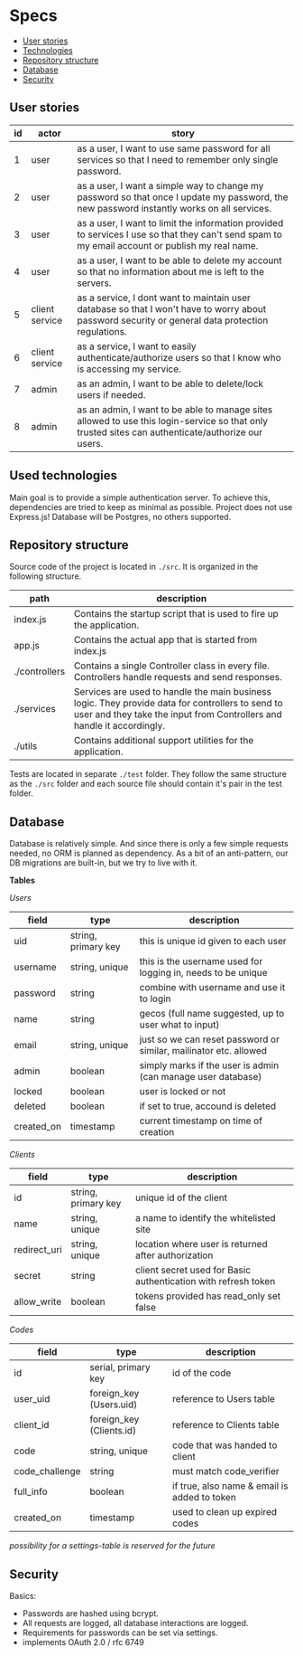 # Specs

- [User stories](#user-stories)
- [Technologies](#used-technologies)
- [Repository structure](#repository-structure)
- [Database](#database)
- [Security](#security)


## User stories

| id | actor | story  |
|----|-------|--------|
| 1  | user  | as a user, I want to use same password for all services so that I need to remember only single password. |
| 2  | user  | as a user, I want a simple way to change my password so that once I update my password, the new password instantly works on all services. |
| 3  | user  | as a user, I want to limit the information provided to services I use so that they can't send spam to my email account or publish my real name. |
| 4  | user  | as a user, I want to be able to delete my account so that no information about me is left to the servers. |
| 5  | client service | as a service, I dont want to maintain user database so that I won't have to worry about password security or general data protection regulations. |
| 6  | client service | as a service, I want to easily authenticate/authorize users so that I know who is accessing my service. |
| 7  | admin | as an admin, I want to be able to delete/lock users if needed. |
| 8  | admin | as an admin, I want to be able to manage sites allowed to use this login-service so that only trusted sites can authenticate/authorize our users. |

## Used technologies

Main goal is to provide a simple authentication server. To achieve this, dependencies are tried to keep as minimal as possible. Project does not use Express.js! Database will be Postgres, no others supported. 

## Repository structure

Source code of the project is located in `./src`. It is organized in the following structure. 

| path | description |
|------|-------------|
|index.js| Contains the startup script that is used to fire up the application. |
|app.js | Contains the actual app that is started from index.js | 
|./controllers| Contains a single Controller class in every file. Controllers handle requests and send responses. |
|./services | Services are used to handle the main business logic. They provide data for controllers to send to user and they take the input from Controllers and handle it accordingly. |
|./utils| Contains additional support utilities for the application. |

Tests are located in separate `./test` folder. They follow the same structure as the `./src` folder and each source file should contain it's pair in the test folder. 

## Database

Database is relatively simple. And since there is only a few simple requests needed, no ORM is planned as dependency. 
As a bit of an anti-pattern, our DB migrations are built-in, but we try to live with it. 

**Tables**

*Users*

| field | type | description |
|-------|------|-------------|
|uid   | string, primary key | this is unique id given to each user |
|username | string, unique | this is the username used for logging in, needs to be unique |
|password | string | combine with username and use it to login |
|name | string | gecos (full name suggested, up to user what to input) |
|email | string, unique | just so we can reset password or similar, mailinator etc. allowed |
|admin| boolean | simply marks if the user is admin (can manage user database) |
|locked | boolean | user is locked or not |
|deleted | boolean | if set to true, accound is deleted |
|created_on | timestamp | current timestamp on time of creation |

*Clients*

| field | type | description |
|-------|------|-------------|
| id    | string, primary key | unique id of the client |
| name  | string, unique | a name to identify the whitelisted site | 
| redirect_uri  | string, unique | location where user is returned after authorization |
| secret | string | client secret used for Basic authentication with refresh token |
| allow_write | boolean | tokens provided has read_only set false |

*Codes*

| field | type | description |
|-------|------|-------------|
| id | serial, primary key | id of the code |
| user_uid | foreign_key (Users.uid) | reference to Users table |
| client_id | foreign_key (Clients.id) | reference to Clients table |
| code | string, unique | code that was handed to client |
| code_challenge | string | must match code_verifier | 
| full_info | boolean | if true, also name & email is added to token |
| created_on | timestamp | used to clean up expired codes | 

*possibility for a settings-table is reserved for the future*

## Security

Basics:
- Passwords are hashed using bcrypt.
- All requests are logged, all database interactions are logged. 
- Requirements for passwords can be set via settings. 
- implements OAuth 2.0 / rfc 6749
